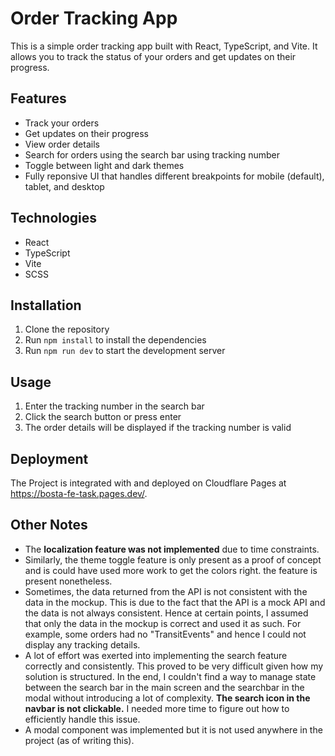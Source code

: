 # Order Tracking App

This is a simple order tracking app built with React, TypeScript, and Vite. It allows you to track the status of your orders and get updates on their progress.

## Features

- Track your orders
- Get updates on their progress
- View order details
- Search for orders using the search bar using tracking number
- Toggle between light and dark themes
- Fully reponsive UI that handles different breakpoints for mobile (default), tablet, and desktop

## Technologies

- React
- TypeScript
- Vite
- SCSS

## Installation

1. Clone the repository
2. Run `npm install` to install the dependencies
3. Run `npm run dev` to start the development server

## Usage

1. Enter the tracking number in the search bar
2. Click the search button or press enter
3. The order details will be displayed if the tracking number is valid

## Deployment

The Project is integrated with and deployed on Cloudflare Pages at https://bosta-fe-task.pages.dev/.

## Other Notes

- The **localization feature was not implemented** due to time constraints.
- Similarly, the theme toggle feature is only present as a proof of concept and is could have used more work to get the colors right. the feature is present nonetheless.
- Sometimes, the data returned from the API is not consistent with the data in the mockup. This is due to the fact that the API is a mock API and the data is not always consistent. Hence at certain points, I assumed that only the data in the mockup is correct and used it as such. For example, some orders had no "TransitEvents" and hence I could not display any tracking details.
- A lot of effort was exerted into implementing the search feature correctly and consistently. This proved to be very difficult given how my solution is structured. In the end, I couldn't find a way to manage state between the search bar in the main screen and the searchbar in the modal without introducing a lot of complexity. **The search icon in the navbar is not clickable.** I needed more time to figure out how to efficiently handle this issue.
- A modal component was implemented but it is not used anywhere in the project (as of writing this).
